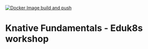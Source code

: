 [![Docker Image build and push](https://github.com/clue2solve/knative-fundamentals-workshop/actions/workflows/buid-and-push-dockerfile.yml/badge.svg)](https://github.com/clue2solve/knative-fundamentals-workshop/actions/workflows/buid-and-push-dockerfile.yml)

Knative Fundamentals - Eduk8s workshop
=====================

